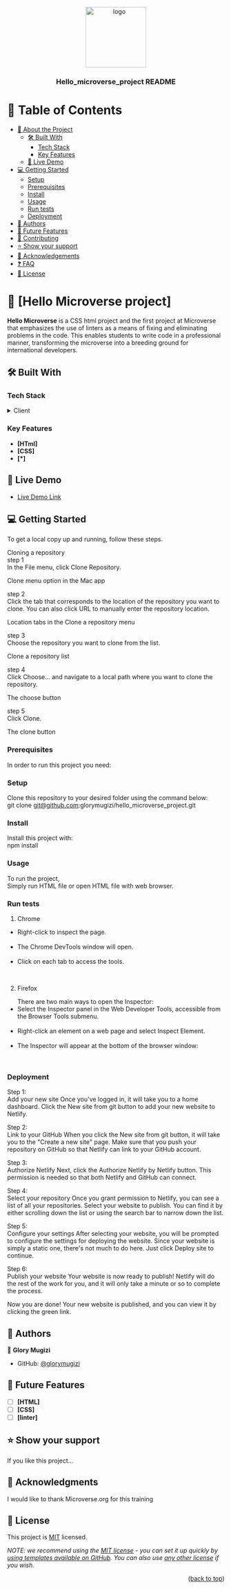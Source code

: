<a name="readme-top"></a>

<!-- HOW TO USE:

REQUIRED SECTIONS:
- Table of Contents
- About the Project
  - Built With
  - Live Demo
- Getting Started
- Authors
- Future Features
- Contributing
- Show your support
- Acknowledgements
- License -->

<div align="center">

  <img src="murple_logo.png" alt="logo" width="140"  height="auto" />
  <br/>

  <h3><b>Hello_microverse_project README </b></h3>

</div>

# 📗 Table of Contents

- [📖 About the Project](#about-project)
  - [🛠 Built With](#built-with)
    - [Tech Stack](#tech-stack)
    - [Key Features](#key-features)
  - [🚀 Live Demo](#live-demo)
- [💻 Getting Started](#getting-started)
  - [Setup](#setup)
  - [Prerequisites](#prerequisites)
  - [Install](#install)
  - [Usage](#usage)
  - [Run tests](#run-tests)
  - [Deployment](#triangular_flag_on_post-deployment)
- [👥 Authors](#authors)
- [🔭 Future Features](#future-features)
- [🤝 Contributing](#contributing)
- [⭐️ Show your support](#support)
- [🙏 Acknowledgements](#acknowledgements)
- [❓ FAQ](#faq)
- [📝 License](#license)

<!-- PROJECT DESCRIPTION -->

# 📖 [Hello Microverse project] <a name="About html CSS and linters"></a>

**Hello Microverse** is a CSS html project and the first project at Microverse that emphasizes the use of linters as a means of fixing and eliminating problems in the code. This enables students to write code in a professional manner, transforming the microverse into a breeding ground for international developers.

## 🛠 Built With <a name="built-with"></a>

### Tech Stack <a name="tech-stack"></a>

<details>
  <summary>Client</summary>
  <ul>
    <li><a href="#">HTML</a></li>
    <li><a href="#">CSS</a></li>
  </ul>
</details>

### Key Features <a name="key-features"></a>

- **[HTml]**
- **[CSS]**
- **[*]**

## 🚀 Live Demo <a name="live-demo"></a>

- [Live Demo Link](#)

## 💻 Getting Started <a name="getting-started"></a>

To get a local copy up and running, follow these
steps.<br>

Cloning a repository<br>
step 1 <br>
In the File menu, click Clone Repository.

Clone menu option in the Mac app

step 2 <br>
Click the tab that corresponds to the location of the repository you want to clone. You can also click URL to manually enter the repository location.

Location tabs in the Clone a repository menu

step 3 <br>
Choose the repository you want to clone from the list.

Clone a repository list

step 4 <br>
Click Choose... and navigate to a local path where you want to clone the repository.

The choose button

step 5 <br>
Click Clone.

The clone button

### Prerequisites

In order to run this project you need:

### Setup

Clone this repository to your desired folder using the command below:<br>
git clone git@github.com:glorymugizi/hello_microverse_project.git

### Install

Install this project with:<br>
npm install

### Usage

To run the project,<br>
Simply run HTML file or open HTML file with web browser.

### Run tests

1. Chrome <br>
<ul>
<li>Right-click to inspect the page.</li><br>

<li>The Chrome DevTools window will open.</li><br>

<li>Click on each tab to access the tools.</li></ul><br>

2. Firefox<br>
<ul>
There are two main ways to open the Inspector:</<br>

<li>Select the Inspector panel in the Web Developer Tools, accessible from the Browser Tools submenu.</li><br>

<li>Right-click an element on a web page and select Inspect Element.</li><br>

<li>The Inspector will appear at the bottom of the browser window:</li></ul><br>

### Deployment

Step 1: <br>
Add your new site
Once you've logged in, it will take you to a home dashboard. Click the New site from git button to add your new website to Netlify.

Step 2: <br>
Link to your GitHub
When you click the New site from git button, it will take you to the "Create a new site" page. Make sure that you push your repository on GitHub so that Netlify can link to your GitHub account.

Step 3:<br>
Authorize Netlify
Next, click the Authorize Netlify by Netlify button. This permission is needed so that both Netlify and GitHub can connect.

Step 4:<br>
Select your repository
Once you grant permission to Netlify, you can see a list of all your repositories. Select your website to publish. You can find it by either scrolling down the list or using the search bar to narrow down the list.

Step 5: <br>
Configure your settings
After selecting your website, you will be prompted to configure the settings for deploying the website. Since your website is simply a static one, there's not much to do here. Just click Deploy site to continue.

Step 6: <br>
Publish your website
Your website is now ready to publish! Netlify will do the rest of the work for you, and it will only take a minute or so to complete the process.

Now you are done! Your new website is published, and you can view it by clicking the green link.

## 👥 Authors <a name="authors"></a>

👤 **Glory Mugizi**

- GitHub: [@glorymugizi](https://github.com/glorymugizi)

## 🔭 Future Features <a name="future-features"></a>

- [ ] **[HTML]**
- [ ] **[CSS]**
- [ ] **[linter]**

## ⭐️ Show your support <a name="support"></a>

If you like this project...

## 🙏 Acknowledgments <a name="acknowledgements"></a>

I would like to thank Microverse.org for this training

## 📝 License <a name="license"></a>

This project is [MIT](./LICENSE) licensed.

_NOTE: we recommend using the [MIT license](https://choosealicense.com/licenses/mit/) - you can set it up quickly by [using templates available on GitHub](https://docs.github.com/en/communities/setting-up-your-project-for-healthy-contributions/adding-a-license-to-a-repository). You can also use [any other license](https://choosealicense.com/licenses/) if you wish._

<p align="right">(<a href="#readme-top">back to top</a>)</p>
